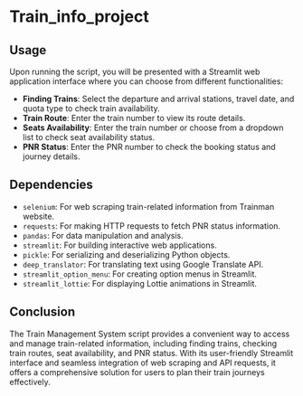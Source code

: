 # Train_info_project


## Usage

Upon running the script, you will be presented with a Streamlit web application interface where you can choose from different functionalities:

- **Finding Trains**: Select the departure and arrival stations, travel date, and quota type to check train availability.
- **Train Route**: Enter the train number to view its route details.
- **Seats Availability**: Enter the train number or choose from a dropdown list to check seat availability status.
- **PNR Status**: Enter the PNR number to check the booking status and journey details.

## Dependencies

- `selenium`: For web scraping train-related information from Trainman website.
- `requests`: For making HTTP requests to fetch PNR status information.
- `pandas`: For data manipulation and analysis.
- `streamlit`: For building interactive web applications.
- `pickle`: For serializing and deserializing Python objects.
- `deep_translator`: For translating text using Google Translate API.
- `streamlit_option_menu`: For creating option menus in Streamlit.
- `streamlit_lottie`: For displaying Lottie animations in Streamlit.

## Conclusion
The Train Management System script provides a convenient way to access and manage train-related information, including finding trains, checking train routes, seat availability, and PNR status. With its user-friendly Streamlit interface and seamless integration of web scraping and API requests, it offers a comprehensive solution for users to plan their train journeys effectively.



